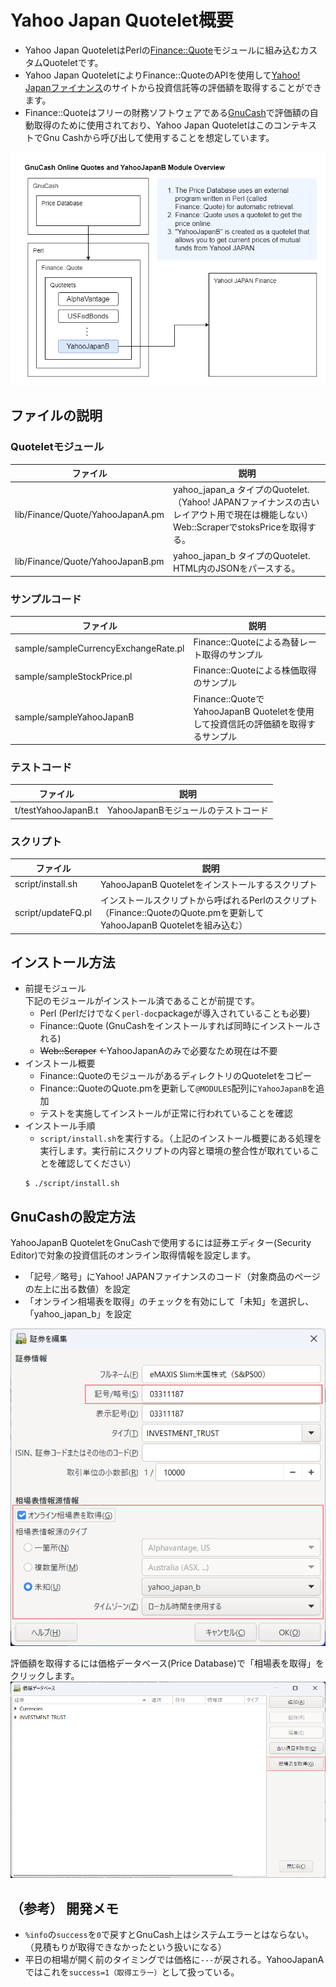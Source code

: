 # Yahoo Japan Quotelet概要
- Yahoo Japan QuoteletはPerlの[Finance::Quote](http://finance-quote.sourceforge.net/)モジュールに組み込むカスタムQuoteletです。  
- Yahoo Japan QuoteletによりFinance::QuoteのAPIを使用して[Yahoo! Japanファイナンス](https://finance.yahoo.co.jp/)のサイトから投資信託等の評価額を取得することができます。  
- Finance::Quoteはフリーの財務ソフトウェアである[GnuCash](https://www.gnucash.org/)で評価額の自動取得のために使用されており、Yahoo Japan QuoteletはこのコンテキストでGnu Cashから呼び出して使用することを想定しています。  

<img src="images/overview.png" alt="Yahoo Japan Quotelet概要図" title="Yahoo Japan Quotelet概要図">

## ファイルの説明
### Quoteletモジュール
|ファイル|説明|
|-----|----|
|lib/Finance/Quote/YahooJapanA.pm|yahoo_japan_a タイプのQuotelet.（Yahoo! JAPANファイナンスの古いレイアウト用で現在は機能しない）<br>Web::ScraperでstoksPriceを取得する。|
|lib/Finance/Quote/YahooJapanB.pm|yahoo_japan_b タイプのQuotelet.<br>HTML内のJSONをパースする。|

### サンプルコード
|ファイル|説明|
|-----|----|
|sample/sampleCurrencyExchangeRate.pl|Finance::Quoteによる為替レート取得のサンプル|
|sample/sampleStockPrice.pl|Finance::Quoteによる株価取得のサンプル|
|sample/sampleYahooJapanB|Finance::QuoteでYahooJapanB Quoteletを使用して投資信託の評価額を取得するサンプル|

### テストコード
|ファイル|説明|
|-----|----|
|t/testYahooJapanB.t|YahooJapanBモジュールのテストコード|

### スクリプト
|ファイル|説明|
|-----|----|
|script/install.sh|YahooJapanB Quoteletをインストールするスクリプト|
|script/updateFQ.pl|インストールスクリプトから呼ばれるPerlのスクリプト<br>（Finance::QuoteのQuote.pmを更新してYahooJapanB Quoteletを組み込む）|

## インストール方法
- 前提モジュール  
下記のモジュールがインストール済であることが前提です。
  - Perl (Perlだけでなく`perl-doc`packageが導入されていることも必要)  
  - Finance::Quote (GnuCashをインストールすれば同時にインストールされる)  
  - ~~Web::Scraper~~ ←YahooJapanAのみで必要なため現在は不要
- インストール概要
  - Finance::QuoteのモジュールがあるディレクトリのQuoteletをコピー
  - Finance::QuoteのQuote.pmを更新して`@MODULES`配列に`YahooJapanB`を追加
  - テストを実施してインストールが正常に行われていることを確認
- インストール手順
  - `script/install.sh`を実行する。（上記のインストール概要にある処理を実行します。実行前にスクリプトの内容と環境の整合性が取れていることを確認してください）
  ```
  $ ./script/install.sh
  ```

## GnuCashの設定方法
YahooJapanB QuoteletをGnuCashで使用するには証券エディター(Security Editor)で対象の投資信託のオンライン取得情報を設定します。  
- 「記号／略号」にYahoo! JAPANファイナンスのコード（対象商品のページの左上に出る数値）を設定
- 「オンライン相場表を取得」のチェックを有効にして「未知」を選択し、「yahoo_japan_b」を設定
<img src="images/security_editor.png" alt="Security Editor" title="Secutiry Editor">

評価額を取得するには価格データベース(Price Database)で「相場表を取得」をクリックします。  
<img src="images/price_database.png" alt="Price Database" title="Price Database">

## （参考） 開発メモ
- `%info`の`success`を`0`で戻すとGnuCash上はシステムエラーとはならない。（見積もりが取得できなかったという扱いになる）  
- 平日の相場が開く前のタイミングでは価格に`---`が戻される。YahooJapanAではこれを`success=1（取得エラー）`として扱っている。  